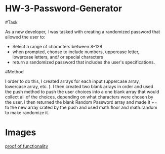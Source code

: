 # HW-3-Password-Generator

#Task

As a new developer, I was tasked with creating a randomized password that allowed the user to:
- Select a range of characters between 8-128
- when prompted, choose to include numbers, uppercase letter, lowercase letters, and/ or special characters
- return a randomized password that includes the user's specifications. 

#Method

I order to do this, I created arrays for each input (uppercase array, lowercase array, etc. ). I then created two blank arrays in order and used the push method to push the user choices into a one blank array that would collect all of the choices, depending on what characters were chosen by the user. I then returned the blank Random Password array and made it += to the new array crated by the push and used math.floor and math.random to make randomize it. 

# Images

[proof of functionality](./images/password.png)

